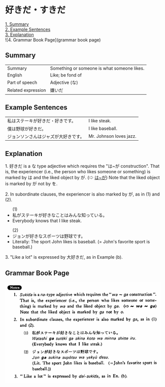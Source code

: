 # 好きだ・すきだ

[1. Summary](#summary)<br>
[2. Example Sentences](#example-sentences)<br>
[3. Explanation](#explanation)<br>
![4. Grammar Book Page](grammar book page)<br>


## Summary

<table><tr>   <td>Summary</td>   <td>Something or someone is what someone likes.</td></tr><tr>   <td>English</td>   <td>Like; be fond of</td></tr><tr>   <td>Part of speech</td>   <td>Adjective (な)</td></tr><tr>   <td>Related expression</td>   <td>嫌いだ</td></tr></table>

## Example Sentences

<table><tr>   <td>私はステーキが好きだ・好きです。</td>   <td>I like steak.</td></tr><tr>   <td>僕は野球が好きだ。</td>   <td>I like baseball.</td></tr><tr>   <td>ジョンソンさんはジャズが大好きです。</td>   <td>Mr. Johnson loves jazz.</td></tr></table>

## Explanation

<p>1. <span class="cloze">好きだ</span> is a な type adjective which requires the "は~が construction". That is, the experiencer (i.e., the person who likes someone or something) is marked by は and the liked object by が. (⇨ <a href="#㊦ は～が">は~が</a>) Note that the liked object is marked by が not by を.</p>  <p>2. In subordinate clauses, the experiencer is also marked by が, as in (1) and (2).</p>  <ul>(1) <li>私がステーキが<span class="cloze">好き</span>なことはみんな知っている。</li> <li>Everybody knows that I like steak.</li> </ul>  <ul>(2) <li>ジョンが<span class="cloze">好き</span>なスポーツは野球です。</li> <li>Literally: The sport John likes is baseball. (= John's favorite sport is baseball.)</li> </ul>  <p>3. "Like a lot" is expressed by 大<span class="cloze">好きだ</span>, as in Example (b).</p>

## Grammar Book Page

![](../img/Basic好きだ.png)

